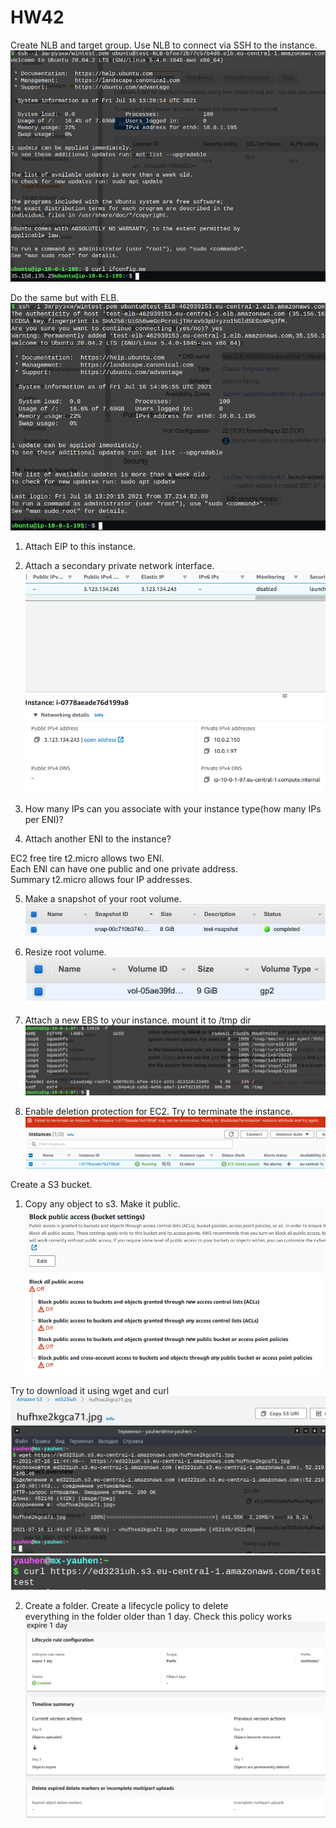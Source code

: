 # HW42

Create NLB and target group. Use NLB to connect via SSH to the instance.  
![1](/HW42/images/01.png)
  
Do the same but with ELB.  
![2](/HW42/images/02.png)
  
1. Attach EIP to this instance.  
2. Attach a secondary private network interface.  
![3](/HW42/images/03.png)
  
3. How many IPs can you associate with your instance type(how many  IPs per ENI)?  
4. Attach another ENI to the instance?  
  
EC2 free tire t2.micro allows two ENI.  
Each ENI can have one public and one private address.  
Summary t2.micro allows four IP addresses.  
  
5. Make a snapshot of your root volume.  
![4](/HW42/images/04.png)
  
6. Resize root volume.  
![5](/HW42/images/05.png)
  
7. Attach a new EBS to your instance. mount it to /tmp dir  
![6](/HW42/images/06.png)
  
8. Enable deletion protection for EC2. Try to terminate the instance.  
![7](/HW42/images/07.png)
  
  
Create a S3 bucket.  
1. Copy any object to s3. Make it public.  
![8](/HW42/images/08.png)
  
Try to download it using wget  and curl
![9](/HW42/images/09.png)
![10](/HW42/images/10.png)
  
2. Create a folder. Create a lifecycle policy to delete  
everything in the folder older than 1 day. Check this policy works  
![11](/HW42/images/11.png)
